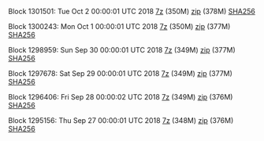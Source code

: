 Block 1301501: Tue Oct  2 00:00:01 UTC 2018 [7z](https://transfer.sh/4c10n/bootstrap.dat.20181002.7z) (350M) [zip](https://transfer.sh/doDBy/bootstrap.dat.20181002.zip) (378M) [SHA256](https://transfer.sh/14S5kk/sha256.txt)

Block 1300243: Mon Oct  1 00:00:01 UTC 2018 [7z](https://transfer.sh/sAIQ7/bootstrap.dat.20181001.7z) (350M) [zip](https://transfer.sh/TzEzF/bootstrap.dat.20181001.zip) (377M) [SHA256](https://transfer.sh/LMBPR/sha256.txt)

Block 1298959: Sun Sep 30 00:00:01 UTC 2018 [7z](https://transfer.sh/pRY9s/bootstrap.dat.20180930.7z) (349M) [zip](https://transfer.sh/psjZS/bootstrap.dat.20180930.zip) (377M) [SHA256](https://transfer.sh/ak978/sha256.txt)

Block 1297678: Sat Sep 29 00:00:01 UTC 2018 [7z](https://transfer.sh/vo9SF/bootstrap.dat.20180929.7z) (349M) [zip](https://transfer.sh/DNiaz/bootstrap.dat.20180929.zip) (377M) [SHA256](https://transfer.sh/wiPsB/sha256.txt)

Block 1296406: Fri Sep 28 00:00:02 UTC 2018 [7z](https://transfer.sh/BdNU2/bootstrap.dat.20180928.7z) (349M) [zip](https://transfer.sh/Zcx9P/bootstrap.dat.20180928.zip) (376M) [SHA256](https://transfer.sh/CxoVK/sha256.txt)

Block 1295156: Thu Sep 27 00:00:01 UTC 2018 [7z](https://transfer.sh/GFVoB/bootstrap.dat.20180927.7z) (348M) [zip](https://transfer.sh/Z7V15/bootstrap.dat.20180927.zip) (376M) [SHA256](https://transfer.sh/tifcl/sha256.txt)
